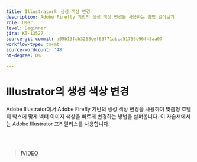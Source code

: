 ```yaml
---
title: Illustrator의 생성 색상 변경
description: Adobe Firefly 기반의 생성 색상 변경을 사용하는 방법 알아보기
role: User
level: Beginner
jira: KT-13527
source-git-commit: a09b13fab3268cef63771abca51756c96f45aa07
workflow-type: tm+mt
source-wordcount: '48'
ht-degree: 0%

---
```


# Illustrator의 생성 색상 변경

Adobe Illustrator에서 Adobe Firefly 기반의 생성 색상 변경을 사용하여 맞춤형 호텔 티 박스에 맞게 벡터 이미지 색상을 빠르게 변경하는 방법을 살펴봅니다. 이 자습서에서는 Adobe Illustrator 프리릴리스를 사용합니다.

<br> 

>[!VIDEO](https://video.tv.adobe.com/v/3420872?quality=12&learn=on&hidetitle=true)
